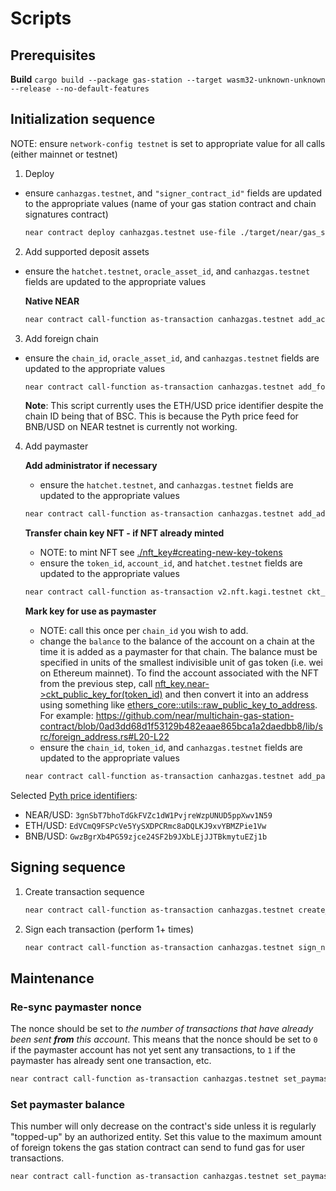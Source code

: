 # Scripts

## Prerequisites
**Build**
`cargo build --package gas-station --target wasm32-unknown-unknown --release --no-default-features`


## Initialization sequence

NOTE: ensure `network-config testnet` is set to appropriate value for all calls (either mainnet or testnet)

1. Deploy 
- ensure `canhazgas.testnet`, and `"signer_contract_id"` fields are updated to the appropriate values (name of your gas station contract and chain signatures contract)
  
   ```sh
   near contract deploy canhazgas.testnet use-file ./target/near/gas_station/gas_station.wasm with-init-call new_debug json-args '{"oracle_id":"pyth-oracle.testnet","signer_contract_id":"v2.nft.kagi.testnet"}' prepaid-gas '100.0 Tgas' attached-deposit '0 NEAR' network-config testnet sign-with-legacy-keychain send
   ```

2. Add supported deposit assets 
- ensure the `hatchet.testnet`, `oracle_asset_id`, and `canhazgas.testnet` fields are updated to the appropriate values
  
   **Native NEAR**

   ```sh
   near contract call-function as-transaction canhazgas.testnet add_accepted_local_asset json-args '{"asset_id":"Native","decimals":24,"oracle_asset_id":"3gnSbT7bhoTdGkFVZc1dW1PvjreWzpUNUD5ppXwv1N59"}' prepaid-gas '100.0 Tgas' attached-deposit '0 NEAR' sign-as hatchet.testnet network-config testnet sign-with-legacy-keychain send
   ```

3. Add foreign chain  
- ensure the `chain_id`, `oracle_asset_id`, and `canhazgas.testnet` fields are updated to the appropriate values
  
   ```sh
   near contract call-function as-transaction canhazgas.testnet add_foreign_chain json-args '{"chain_id":"97","oracle_asset_id":"EdVCmQ9FSPcVe5YySXDPCRmc8aDQLKJ9xvYBMZPie1Vw","transfer_gas":"21000","fee_rate":["120","100"],"decimals":18}' prepaid-gas '100.0 Tgas' attached-deposit '0 NEAR' sign-as canhazgas.testnet network-config testnet sign-with-legacy-keychain send
   ```

   **Note**: This script currently uses the ETH/USD price identifier despite the chain ID being that of BSC. This is because the Pyth price feed for BNB/USD on NEAR testnet is currently not working.

4. Add paymaster

   **Add administrator if necessary**
   - ensure the `hatchet.testnet`, and `canhazgas.testnet` fields are updated to the appropriate values
  
   ```sh
   near contract call-function as-transaction canhazgas.testnet add_administrator json-args '{"account_id":"hatchet.testnet"}' prepaid-gas '100.0 Tgas' attached-deposit '0 NEAR' sign-as canhazgas.testnet network-config testnet sign-with-legacy-keychain send
   ```

   **Transfer chain key NFT - if NFT already minted**
     - NOTE: to mint NFT see [./nft_key#creating-new-key-tokens](https://github.com/near/multichain-gas-station-contract/tree/pyth-client/nft_key#creating-new-key-tokens)
     - ensure the `token_id`, `account_id`, and `hatchet.testnet` fields are updated to the appropriate values

   ```sh
   near contract call-function as-transaction v2.nft.kagi.testnet ckt_approve_call json-args '{"token_id":"1","account_id":"canhazgas.testnet","msg":"{\"is_paymaster\":true}"}' prepaid-gas '100.0 Tgas' attached-deposit '1 yoctoNEAR' sign-as hatchet.testnet network-config testnet sign-with-legacy-keychain send
   ```

   **Mark key for use as paymaster**
   - NOTE: call this once per `chain_id` you wish to add.
   - change the `balance` to the balance of the account on a chain at the time it is added as a paymaster for that chain. The balance must be specified in units of the smallest indivisible unit of gas token (i.e. wei on Ethereum mainnet). To find the account associated with the NFT from the previous step, call [nft_key.near->ckt_public_key_for(token_id)](https://github.com/near/multichain-gas-station-contract/blob/0ad3dd68d1f53129b482eaae865bca1a2daedbb8/nft_key/src/lib.rs#L168) and then convert it into an address using something like [ethers_core::utils::raw_public_key_to_address](https://docs.rs/ethers-core/latest/ethers_core/utils/fn.raw_public_key_to_address.html). For example: https://github.com/near/multichain-gas-station-contract/blob/0ad3dd68d1f53129b482eaae865bca1a2daedbb8/lib/src/foreign_address.rs#L20-L22
   - ensure the `chain_id`, `token_id`, and `canhazgas.testnet` fields are updated to the appropriate values

   ```sh
   near contract call-function as-transaction canhazgas.testnet add_paymaster json-args '{"chain_id":"97","balance":"100000000000000000000","nonce":0,"token_id":"1"}' prepaid-gas '100.0 Tgas' attached-deposit '0 NEAR' sign-as canhazgas.testnet network-config testnet sign-with-legacy-keychain send
   ```

Selected [Pyth price identifiers](https://pyth.network/price-feeds?cluster=pythtest-crosschain):

- NEAR/USD: `3gnSbT7bhoTdGkFVZc1dW1PvjreWzpUNUD5ppXwv1N59`
- ETH/USD: `EdVCmQ9FSPcVe5YySXDPCRmc8aDQLKJ9xvYBMZPie1Vw`
- BNB/USD: `GwzBgrXb4PG59zjce24SF2b9JXbLEjJJTBkmytuEZj1b`

## Signing sequence

1. Create transaction sequence

   ```sh
   near contract call-function as-transaction canhazgas.testnet create_transaction json-args '{"transaction_rlp_hex":"0xe7618222628204d28204d2825208940f0f0f0f0f0f0f0f0f0f0f0f0f0f0f0f0f0f0f0f8204d280c0","use_paymaster":true,"token_id":"0"}' prepaid-gas '100.0 Tgas' attached-deposit '0.5 NEAR' sign-as hatchet.testnet network-config testnet sign-with-legacy-keychain send
   ```

2. Sign each transaction (perform 1+ times)

   ```sh
   near contract call-function as-transaction canhazgas.testnet sign_next json-args '{"id":"0"}' prepaid-gas '300.0 Tgas' attached-deposit '0 NEAR' sign-as hatchet.testnet network-config testnet sign-with-legacy-keychain send
   ```

## Maintenance

### Re-sync paymaster nonce

The nonce should be set to _the number of transactions that have already been sent **from** this account_. This means that the nonce should be set to `0` if the paymaster account has not yet sent any transactions, to `1` if the paymaster has already sent one transaction, etc.

```sh
near contract call-function as-transaction canhazgas.testnet set_paymaster_nonce json-args '{"chain_id":"97","index":0,"nonce":16}' prepaid-gas '100.0 Tgas' attached-deposit '0 NEAR' sign-as canhazgas.testnet network-config testnet sign-with-legacy-keychain send
```

### Set paymaster balance

This number will only decrease on the contract's side unless it is regularly "topped-up" by an authorized entity. Set this value to the maximum amount of foreign tokens the gas station contract can send to fund gas for user transactions.

```sh
near contract call-function as-transaction canhazgas.testnet set_paymaster_balance json-args '{"chain_id":"97","index":0,"balance":"134800000000000000"}' prepaid-gas '100.0 Tgas' attached-deposit '0 NEAR' sign-as canhazgas.testnet network-config testnet sign-with-legacy-keychain send
```
